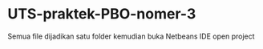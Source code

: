 # UTS-praktek-PBO-nomer-3

Semua file dijadikan satu folder kemudian buka Netbeans IDE open project
